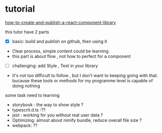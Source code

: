 # tutorial
[how-to-create-and-publish-a-react-component-library](https://dev.to/alexeagleson/how-to-create-and-publish-a-react-component-library-2oe)

this tutor have 2 parts
- [X] basic: build and publish on github, then using it
- Clear process, simple content could be learning.
- this part is about flow , not how to perfect for a component
- [ ] challenging: add Style , Test in your library
- It's not too difficult to follow , but I don't want to keeping going with that. bucause these tools or methods for my programme level is capable of doing nothing

some task need to learning
- storybook : the way to show style ?
- typescrit.d.ts :??
- jest : working for you without real user data ?
- Optimizing: almost about nimify bundle, reduce overall file size ?
- webpack: ??




